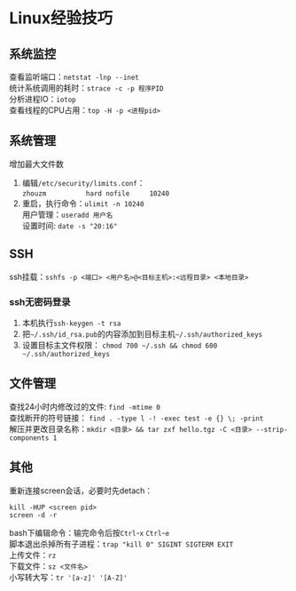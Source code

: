 # Linux经验技巧

## 系统监控
查看监听端口：`netstat -lnp --inet`  
统计系统调用的耗时：`strace -c -p 程序PID`  
分析进程IO：`iotop`  
查看线程的CPU占用：`top -H -p <进程pid>`  

## 系统管理
增加最大文件数  
1. 编辑`/etc/security/limits.conf`：  
`zhouzm          hard nofile     10240`  
2. 重启，执行命令：`ulimit -n 10240`  
用户管理：`useradd 用户名`  
设置时间: `date -s "20:16"`  

## SSH
ssh挂载：`sshfs -p <端口> <用户名>@<目标主机>:<远程目录> <本地目录>`  
### ssh无密码登录
1. 本机执行`ssh-keygen -t rsa`  
2. 把`~/.ssh/id_rsa.pub`的内容添加到目标主机`~/.ssh/authorized_keys`  
3. 设置目标主文件权限： `chmod 700 ~/.ssh && chmod 600 ~/.ssh/authorized_keys`

## 文件管理

查找24小时内修改过的文件: `find -mtime 0`  
查找断开的符号链接： `find . -type l -! -exec test -e {} \; -print`  
解压并更改目录名称：`mkdir <目录> && tar zxf hello.tgz -C <目录> --strip-components 1` 

## 其他
重新连接screen会话，必要时先detach：
```
kill -HUP <screen pid>
screen -d -r
```
bash下编辑命令：输完命令后按`Ctrl`-`x` `Ctrl`-`e`  
脚本退出杀掉所有子进程：`trap "kill 0" SIGINT SIGTERM EXIT`  
上传文件：`rz`  
下载文件：`sz <文件名>`  
小写转大写：`tr '[a-z]' '[A-Z]'`  
